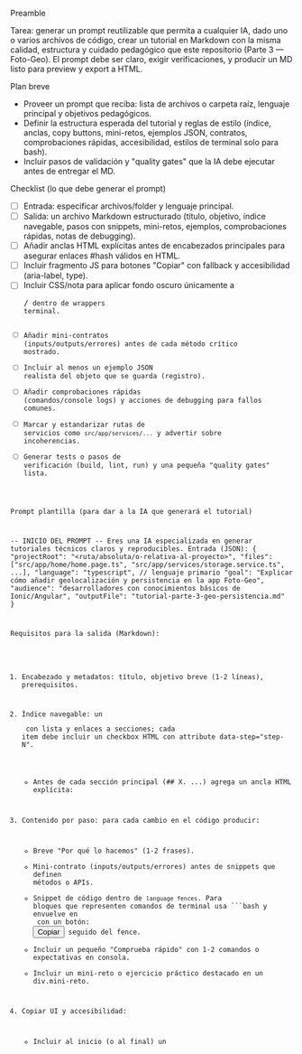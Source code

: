 Preamble

Tarea: generar un prompt reutilizable que permita a cualquier IA, dado uno o varios archivos de código, crear un tutorial en Markdown con la misma calidad, estructura y cuidado pedagógico que este repositorio (Parte 3 — Foto-Geo). El prompt debe ser claro, exigir verificaciones, y producir un MD listo para preview y export a HTML.

Plan breve
- Proveer un prompt que reciba: lista de archivos o carpeta raíz, lenguaje principal y objetivos pedagógicos.
- Definir la estructura esperada del tutorial y reglas de estilo (índice, anclas, copy buttons, mini-retos, ejemplos JSON, contratos, comprobaciones rápidas, accesibilidad, estilos de terminal solo para bash).
- Incluir pasos de validación y "quality gates" que la IA debe ejecutar antes de entregar el MD.

Checklist (lo que debe generar el prompt)
- [ ] Entrada: especificar archivos/folder y lenguaje principal.
- [ ] Salida: un archivo Markdown estructurado (título, objetivo, índice navegable, pasos con snippets, mini-retos, ejemplos, comprobaciones rápidas, notas de debugging).
- [ ] Añadir anclas HTML explícitas antes de encabezados principales para asegurar enlaces #hash válidos en HTML.
- [ ] Incluir fragmento JS para botones "Copiar" con fallback y accesibilidad (aria-label, type).
- [ ] Incluir CSS/nota para aplicar fondo oscuro únicamente a <pre>/<code> dentro de wrappers terminal.
- [ ] Añadir mini-contratos (inputs/outputs/errores) antes de cada método crítico mostrado.
- [ ] Incluir al menos un ejemplo JSON realista del objeto que se guarda (registro).
- [ ] Añadir comprobaciones rápidas (comandos/console logs) y acciones de debugging para fallos comunes.
- [ ] Marcar y estandarizar rutas de servicios como `src/app/services/...` y advertir sobre incoherencias.
- [ ] Generar tests o pasos de verificación (build, lint, run) y una pequeña "quality gates" lista.

Prompt plantilla (para dar a la IA que generará el tutorial)

-- INICIO DEL PROMPT --
Eres una IA especializada en generar tutoriales técnicos claros y reproducibles.
Entrada (JSON):
{
  "projectRoot": "<ruta/absoluta/o-relativa-al-proyecto>",
  "files": ["src/app/home/home.page.ts", "src/app/services/storage.service.ts", ...],
  "language": "typescript",                // lenguaje primario
  "goal": "Explicar cómo añadir geolocalización y persistencia en la app Foto-Geo",
  "audience": "desarrolladores con conocimientos básicos de Ionic/Angular",
  "outputFile": "tutorial-parte-3-geo-persistencia.md"
}

Requisitos para la salida (Markdown):
1) Encabezado y metadatos: título, objetivo breve (1-2 líneas), prerequisitos.
2) Índice navegable: un <nav> con lista y enlaces a secciones; cada item debe incluir un checkbox HTML con attribute data-step="step-N".
   - Antes de cada sección principal (## X. ...) agrega un ancla HTML explícita: <a id="{slug}"></a>
3) Contenido por paso: para cada cambio en el código producir:
   - Breve "Por qué lo hacemos" (1-2 frases).
   - Mini-contrato (inputs/outputs/errores) antes de snippets que definen métodos o APIs.
   - Snippet de código dentro de ```language fences```. Para bloques que representen comandos de terminal usa ```bash y envuelve en <div class="code-toolbar terminal"> con un botón: <button onclick="copyCode(this)">Copiar</button> seguido del fence.
   - Incluir un pequeño "Comprueba rápido" con 1-2 comandos o expectativas en consola.
   - Incluir un mini-reto o ejercicio práctico destacado en un div.mini-reto.
4) Copiar UI y accesibilidad:
   - Incluir al inicio (o al final) un <script> con la función copyCode(btn) que usa navigator.clipboard con fallback a textarea + document.execCommand; registrar aria-label y type="button" para los botones.
   - Añadir nota de compatibilidad y accesibilidad.
5) Estilos:
   - Incluir un bloque <style> que defina .mini-reto, .tutorial-index, .admonition y que aplique el fondo oscuro sólo a .code-toolbar.terminal pre, .code-toolbar.terminal code (no al wrapper completo).
6) Persistencia del índice:
   - Añadir script que use localStorage con una clave derivada del nombre del archivo (por ejemplo: tutorial-<slug>-progress) para guardar checkboxes con data-step.

8) Ejemplo JSON de registro y estructura de datos: incluye al menos un ejemplo realista.
9) Quality gates (al final):
   - Build: indica comando para compilar (por ejemplo `npm run build` o `ionic build`) y qué buscar.
   - Lint/Typecheck: sugiere `npm run lint` o `tsc --noEmit` si aplica.
   - Tests: sugiere 1-2 pruebas mínimas (por ejemplo, guardar y recuperar un registro usando el servicio) y cómo ejecutarlas.
10) Entrega:
   - Escribe el archivo Markdown solicitado en la ruta indicada y además devuelve un breve resumen de cambios realizados frente al código fuente.

Reglas adicionales de estilo y seguridad:
- No inventes APIs; si falta información sobre funciones o nombrado, genera un bloque "Asunción" donde expliques la decisión tomada.
- Mantén ejemplos funcionales y probables en un proyecto Ionic+Angular (Paths, imports, nombres de servicios).
- Evita mostrar bloques largos >200 líneas; divide en micro-snippets si es necesario.

Criterios de evaluación (qué comprobar antes de terminar):
- Existe <nav> con checkboxes y data-step en la salida.
- Cada enlace del índice apunta a un ancla existente en el documento.
- Los bloques de comando que tienen `terminal` están marcados con ```bash y el CSS los pinta como terminal SOLO dentro de pre/code.
- El script copyCode está presente y es accesible.
- La clave de localStorage es única y derivable del nombre del tutorial.

Formato de entrega final:
- Entrega un único string que sea el contenido del Markdown.
- Opcional: lista de archivos que la IA leyó para generar el tutorial (si aplicó cambios, describirlos).

-- FIN DEL PROMPT --

Notas finales y uso
- Usa este prompt pegándolo en la UI de la IA objetivo. Provee la lista de archivos relevantes o la carpeta raíz.


